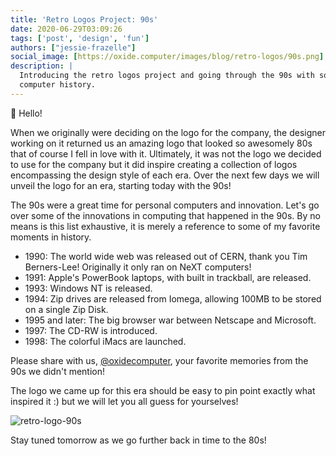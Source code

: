 ```yaml
---
title: 'Retro Logos Project: 90s'
date: 2020-06-29T03:09:26
tags: ['post', 'design', 'fun']
authors: ["jessie-frazelle"]
social_image: [https://oxide.computer/images/blog/retro-logos/90s.png]
description: |
  Introducing the retro logos project and going through the 90s with some fun
  computer history.
---
```


👋 Hello!

When we originally were deciding on the logo for the company, the designer
working on it returned us an amazing logo that looked so awesomely 80s that of
course I fell in love with it. Ultimately, it was not the logo we decided to use
for the company but it did inspire creating a collection of logos encompassing
the design style of each era. Over the next few days we will unveil the logo 
for an era, starting today with the 90s! 

The 90s were a great time for personal computers and innovation. Let's go over
some of the innovations in computing that happened in the 90s. By no means is
this list exhaustive, it is merely a reference to some of my favorite moments in
history. 

- 1990: The world wide web was released out of CERN, thank you Tim Berners-Lee!
    Originally it only ran on NeXT computers!
- 1991: Apple's PowerBook laptops, with built in trackball, are released.
- 1993: Windows NT is released.
-  1994: Zip drives are released from Iomega, allowing 100MB to be stored on
    a single Zip Disk.
- 1995 and later: The big browser war between Netscape and Microsoft.
- 1997: The CD-RW is introduced.
- 1998: The colorful iMacs are launched.

Please share with us, [@oxidecomputer](https://twitter.com/oxidecomputer),
your favorite memories from the 90s we didn't mention!

The logo we came up for this era should be easy to pin point exactly what
inspired it :) but we will let you all guess for yourselves!

![retro-logo-90s](/images/blog/retro-logos/90s.png)

Stay tuned tomorrow as we go further back in time to the 80s!
